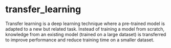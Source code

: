 # transfer_learning
Transfer learning is a deep learning technique where a pre-trained model is adapted to a new but related task. Instead of training a model from scratch, knowledge from an existing model (trained on a large dataset) is transferred to improve performance and reduce training time on a smaller dataset. 
